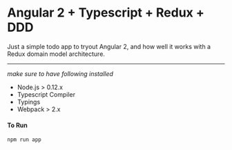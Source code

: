 # Angular 2 + Typescript + Redux + DDD
Just a simple todo app to tryout Angular 2, and how well it works with a Redux domain model architecture.

-----

_make sure to have following installed_
- Node.js > 0.12.x
- Typescript Compiler
- Typings
- Webpack > 2.x


#### To Run
```bash
npm run app
```
